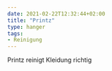 ```yaml
---
date: 2021-02-22T12:32:44+02:00
title: "Printz"
type: hanger
tags:
- Reinigung
---
```

Printz reinigt Kleidung richtig
